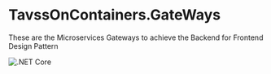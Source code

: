 # TavssOnContainers.GateWays
These are the Microservices Gateways to achieve the Backend for Frontend Design Pattern

![.NET Core](https://github.com/AhmedKhalil777/TavssOnContainers.GateWays/workflows/.NET%20Core/badge.svg)
